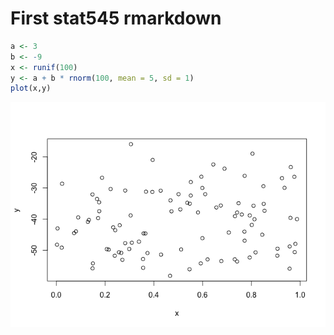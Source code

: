 First stat545 rmarkdown
================

``` r
a <- 3
b <- -9
x <- runif(100)
y <- a + b * rnorm(100, mean = 5, sd = 1)
plot(x,y)
```

![](test_rmarkdown1_files/figure-gfm/unnamed-chunk-1-1.png)<!-- -->
